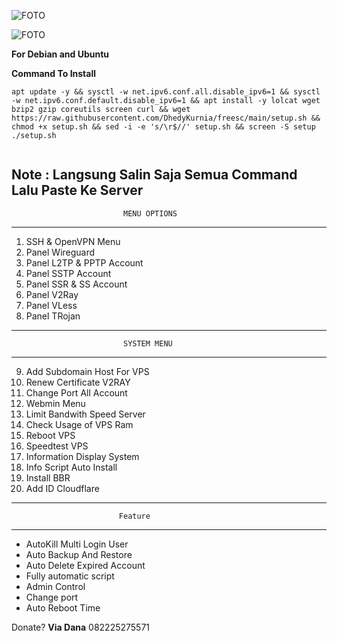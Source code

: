 
![FOTO](https://github.com/senowahyu62/freesc/raw/main/Screenshot%202021-11-21%2019:18:49.png)

![FOTO](https://github.com/senowahyu62/freesc/raw/main/Screenshot%202021-11-21%2019:19:29.png)

**For Debian and Ubuntu** 


__Command To Install__


``` 
apt update -y && sysctl -w net.ipv6.conf.all.disable_ipv6=1 && sysctl -w net.ipv6.conf.default.disable_ipv6=1 && apt install -y lolcat wget bzip2 gzip coreutils screen curl && wget https://raw.githubusercontent.com/DhedyKurnia/freesc/main/setup.sh && chmod +x setup.sh && sed -i -e 's/\r$//' setup.sh && screen -S setup ./setup.sh
 
```

**Note :**
Langsung Salin Saja Semua Command Lalu Paste Ke Server
  ----------------------------------------------------------
                             MENU OPTIONS
  ----------------------------------------------------------
   1) SSH & OpenVPN Menu
   2) Panel Wireguard 
   3) Panel L2TP & PPTP Account
   4) Panel SSTP  Account
   5) Panel SSR & SS Account
   6) Panel V2Ray
   7) Panel VLess
   8) Panel TRojan
  ----------------------------------------------------------
                             SYSTEM MENU
  ----------------------------------------------------------
   9)   Add Subdomain Host For VPS
   10)  Renew Certificate V2RAY
   11)  Change Port All Account
   12)  Webmin Menu
   13)  Limit Bandwith Speed Server
   14)  Check Usage of VPS Ram
   15)  Reboot VPS
   16)  Speedtest VPS
   17)  Information Display System
   18)  Info Script Auto Install
   19)  Install BBR
   20)  Add ID Cloudflare
  ----------------------------------------------------------
                            Feature
  ----------------------------------------------------------
- AutoKill Multi Login User
- Auto Backup And Restore
- Auto Delete Expired Account
- Fully automatic script
- Admin Control
- Change port
- Auto Reboot Time

   
  




Donate? **Via Dana** 
082225275571
